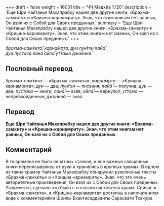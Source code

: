 +++
draft = false
weight = 16031
title = 'ЧЧ Мадхйа 1.120'
description = 'Еще Шри Чайтанья Махапрабху нашел две другие книги: «Брахма-самхиту» и «Кришна-карнамриту». Зная, что этим книгам нет равных, Он взял их с Собой для Своих преданных.'
summary = 'Еще Шри Чайтанья Махапрабху нашел две другие книги: «Брахма-самхиту» и «Кришна-карнамриту». Зная, что этим книгам нет равных, Он взял их с Собой для Своих преданных.'
+++

_брахма-сам̇хита̄, карн̣а̄мр̣та, дуи пун̇тхи па̄н̃а̄  
дуи пустака лан̃а̄ а̄ила̄ уттама джа̄нин̃а̄_

## Пословный перевод

_брахма_\-_сам̇хита̄_ — «Брахма-самхита»; _карн̣а̄мр̣та_ — «Кришна-карнамрита»; _дуи_ — два; _пун̇тхи_ — писания; _па̄н̃а̄_ — получив; _дуи_ — две; _пустака_ — книги; _лан̃а̄_ — взяв; _а̄ила̄_ — вернулся; _уттама_ — непревзойденные; _джа̄нин̃а̄_ — зная.

## Перевод

**Еще Шри Чайтанья Махапрабху нашел две другие книги: «Брахма-самхиту» и «Кришна-карнамриту». Зная, что этим книгам нет равных, Он взял их с Собой для Своих преданных.**

## Комментарий

В те времена не было печатных станков, и все важные священные книги переписывались от руки и хранились в крупных храмах. В одном из таких храмов Чайтанья Махапрабху обнаружил рукописные тексты «Брахма-самхиты» и «Кришна-карнамриты». Зная, что это очень авторитетные произведения, Он взял их с Собой для Своих преданных. Разумеется, сделано это было с согласия настоятеля храма. Сейчас и «Брахма-самхита», и «Кришна-карнамрита» доступны в напечатанном виде с комментариями Шрилы Бхактисиддханты Сарасвати Тхакура.
